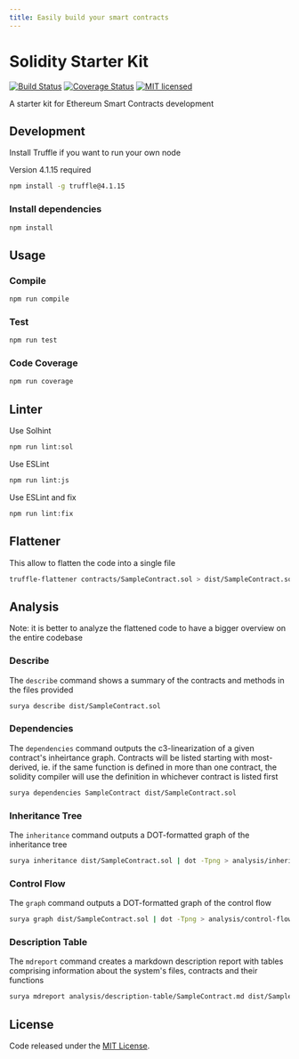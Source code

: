 ```yaml
---
title: Easily build your smart contracts
---
```


# Solidity Starter Kit

[![Build Status](https://travis-ci.org/vittominacori/solidity-starter-kit.svg?branch=master)](https://travis-ci.org/vittominacori/solidity-starter-kit) 
[![Coverage Status](https://coveralls.io/repos/github/vittominacori/solidity-starter-kit/badge.svg)](https://coveralls.io/github/vittominacori/solidity-starter-kit)
[![MIT licensed](https://img.shields.io/badge/license-MIT-blue.svg)](https://github.com/vittominacori/solidity-starter-kit/blob/master/LICENSE)


A starter kit for Ethereum Smart Contracts development


## Development

Install Truffle if you want to run your own node

Version 4.1.15 required

```bash
npm install -g truffle@4.1.15
```

### Install dependencies

```bash
npm install
```

## Usage
 
### Compile

```bash
npm run compile
```

### Test 

```bash
npm run test 
```

### Code Coverage

```bash
npm run coverage
```

## Linter

Use Solhint

```bash
npm run lint:sol
```

Use ESLint

```bash
npm run lint:js
```

Use ESLint and fix

```bash
npm run lint:fix
```

## Flattener

This allow to flatten the code into a single file

```bash
truffle-flattener contracts/SampleContract.sol > dist/SampleContract.sol
```

## Analysis

Note: it is better to analyze the flattened code to have a bigger overview on the entire codebase

### Describe

The `describe` command shows a summary of the contracts and methods in the files provided

```bash
surya describe dist/SampleContract.sol
```

### Dependencies

The `dependencies` command outputs the c3-linearization of a given contract's inheirtance graph. Contracts will be listed starting with most-derived, ie. if the same function is defined in more than one contract, the solidity compiler will use the definition in whichever contract is listed first

```bash
surya dependencies SampleContract dist/SampleContract.sol
```

### Inheritance Tree

The `inheritance` command outputs a DOT-formatted graph of the inheritance tree

```bash
surya inheritance dist/SampleContract.sol | dot -Tpng > analysis/inheritance-tree/SampleContract.png
```

### Control Flow

The `graph` command outputs a DOT-formatted graph of the control flow

```bash
surya graph dist/SampleContract.sol | dot -Tpng > analysis/control-flow/SampleContract.png
```

### Description Table

The `mdreport` command creates a markdown description report with tables comprising information about the system's files, contracts and their functions

```bash
surya mdreport analysis/description-table/SampleContract.md dist/SampleContract.sol
```

## License

Code released under the [MIT License](https://github.com/vittominacori/solidity-starter-kit/blob/master/LICENSE).

